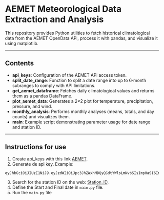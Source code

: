 # AEMET Meteorological Data Extraction and Analysis

This repository provides Python utilities to fetch historical climatological data from the AEMET OpenData API, process it with pandas, and visualize it using matplotlib.

---

## Contents

- **api_keys**: Configuration of the AEMET API access token.
- **split_date_range**: Function to split a date range into up to 6‑month subranges to comply with API limitations.
- **get_aemet_dataframe**: Fetches daily climatological values and returns them as a pandas DataFrame.
- **plot_aemet_data**: Generates a 2×2 plot for temperature, precipitation, pressure, and wind.
- **monthly_analysis**: Performs monthly analyses (means, totals, and day counts) and visualizes them.
- **main**: Example script demonstrating parameter usage for date range and station ID.

---

## Instructions for use

1. Create api_keys with this link [AEMET](https://opendata.aemet.es/centrodedescargas/obtencionAPIKey).
2. Generate de api key. Example:

```
eyJhbGciOiJIUzI1NiJ9.eyJzdWIiOiJpc3JhZWxhMDQyQGdtYWlsLmNvbSIsImp0aSI6ImNkZTE1ZTc0LTBjOTEtNDEyNC04MGZiLTEyM2FmNDRhYWUwMyIsImlzcyI6IkFFTUVUIiwiaWF0IjoxNzA3MzAzMDQ1LCJ1c2VySWQiOiJjZGUxNWU3NC0wYzkxLTQxMjQtODBmYi0xMjNhZjQ0YWFlMDMiLCJyb2xlIjoiIn0
```
3. Search for the station ID on the web:  [Station_ID](https://opendata.aemet.es/centrodedescargas/productosAEMET?).
4. Define the Start and Final date in ```main.py``` file.
5. Run the ```main.py``` file

